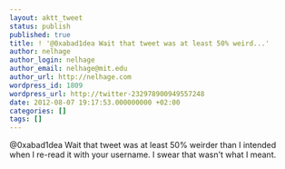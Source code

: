 ```yaml
---
layout: aktt_tweet
status: publish
published: true
title: ! '@0xabad1dea Wait that tweet was at least 50% weird...'
author: nelhage
author_login: nelhage
author_email: nelhage@mit.edu
author_url: http://nelhage.com
wordpress_id: 1809
wordpress_url: http://twitter-232978900949557248
date: 2012-08-07 19:17:53.000000000 +02:00
categories: []
tags: []
---
```

@0xabad1dea Wait that tweet was at least 50% weirder than I intended when I re-read it with your username. I swear that wasn't what I meant.
